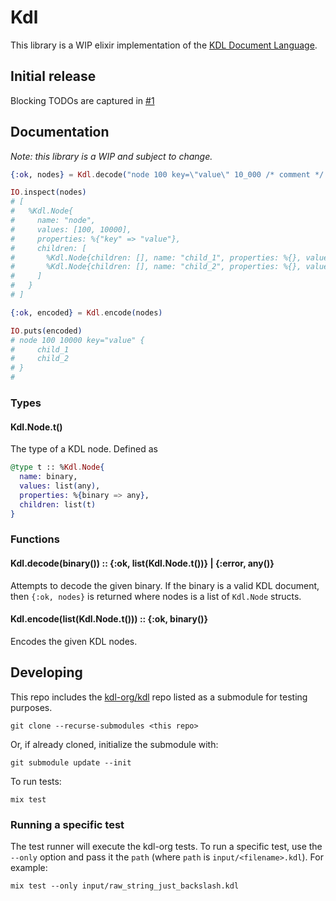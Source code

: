 # Kdl

This library is a WIP elixir implementation of the [KDL Document Language](https://kdl.dev).

## Initial release

Blocking TODOs are captured in [#1](https://github.com/benjreinhart/kdl-ex/issues/1)

## Documentation

_Note: this library is a WIP and subject to change._

```elixir
{:ok, nodes} = Kdl.decode("node 100 key=\"value\" 10_000 /* comment */ {\n  child_1 ; child_2\n}")

IO.inspect(nodes)
# [
#   %Kdl.Node{
#     name: "node",
#     values: [100, 10000],
#     properties: %{"key" => "value"},
#     children: [
#       %Kdl.Node{children: [], name: "child_1", properties: %{}, values: []},
#       %Kdl.Node{children: [], name: "child_2", properties: %{}, values: []}
#     ]
#   }
# ]

{:ok, encoded} = Kdl.encode(nodes)

IO.puts(encoded)
# node 100 10000 key="value" {
#     child_1
#     child_2
# }
#
```

### Types

#### Kdl.Node.t()

The type of a KDL node. Defined as

```elixir
@type t :: %Kdl.Node{
  name: binary,
  values: list(any),
  properties: %{binary => any},
  children: list(t)
}
```

### Functions

#### Kdl.decode(binary()) :: {:ok, list(Kdl.Node.t())} | {:error, any()}

Attempts to decode the given binary. If the binary is a valid KDL document, then `{:ok, nodes}` is returned where nodes is a list of `Kdl.Node` structs.

#### Kdl.encode(list(Kdl.Node.t())) :: {:ok, binary()}

Encodes the given KDL nodes.

## Developing

This repo includes the [kdl-org/kdl](https://github.com/kdl-org/kdl) repo listed as a submodule for testing purposes.

```
git clone --recurse-submodules <this repo>
```

Or, if already cloned, initialize the submodule with:

```
git submodule update --init
```

To run tests:

```
mix test
```

### Running a specific test

The test runner will execute the kdl-org tests. To run a specific test, use the `--only` option and pass it the `path` (where `path` is `input/<filename>.kdl`). For example:

```
mix test --only input/raw_string_just_backslash.kdl
```
